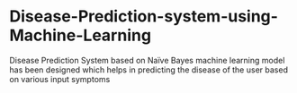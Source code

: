 # Disease-Prediction-system-using-Machine-Learning
Disease Prediction System based on Naïve Bayes machine learning model has been designed which helps in predicting the disease of the user based on various input symptoms
